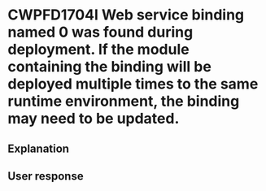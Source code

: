 # CWPFD1704I Web service binding named 0 was found during deployment. If the module containing the binding will be deployed multiple times to the same runtime environment, the binding may need to be updated.

## Explanation

## User response